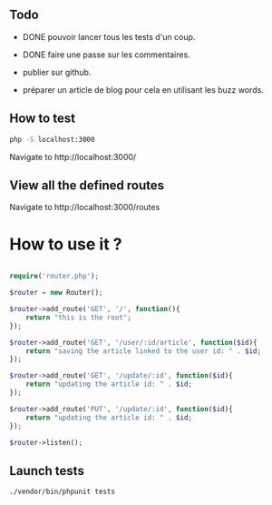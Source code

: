 

## Todo

 - DONE pouvoir lancer tous les tests d'un coup.

 - DONE faire une passe sur les commentaires.

 - publier sur github.

  - préparer un article de blog pour cela en utilisant les buzz words.

## How to test

```bash
php -S localhost:3000
```
Navigate to http://localhost:3000/

## View all the defined routes

Navigate to http://localhost:3000/routes

# How to use it ?

```php

require('router.php');

$router = new Router();

$router->add_route('GET', '/', function(){
    return "this is the root";
});

$router->add_route('GET', '/user/:id/article', function($id){
    return "saving the article linked to the user id: " . $id;
});

$router->add_route('GET', '/update/:id', function($id){
    return "updating the article id: " . $id;
});

$router->add_route('PUT', '/update/:id', function($id){
    return "updating the article id: " . $id;
});

$router->listen();
```

## Launch tests

  ```bash
  ./vendor/bin/phpunit tests
  ```

